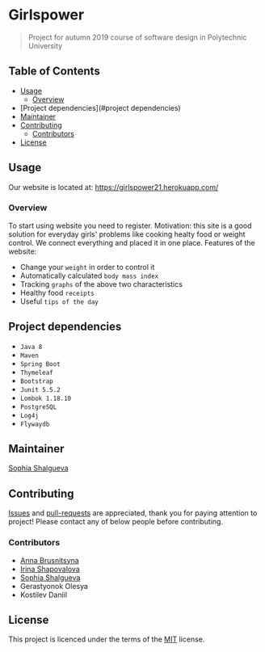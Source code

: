 # Girlspower

> Project for autumn 2019 course of software design in Polytechnic University

## Table of Contents

-   [Usage](#usage)
    -   [Overview](#overview)
-   [Project dependencies](#project dependencies)
-   [Maintainer](#maintainer)
-   [Contributing](#contributing)
    -   [Contributors](#contributors)
-   [License](#license)

## Usage

Our website is located at: https://girlspower21.herokuapp.com/

### Overview

To start using website you need to register.
Motivation: this site is a good solution for everyday girls' problems like cooking healty food
or weight control. We connect everything and placed it in one place.
Features of the website:
-   Change your `weight` in order to control it
-   Automatically calculated `body mass index`
-   Tracking `graphs` of the above two characteristics
-   Healthy food `receipts`
-   Useful `tips of the day` 

## Project dependencies

-   `Java 8`
-   `Maven`
-   `Spring Boot `
-   `Thymeleaf`
-   `Bootstrap`
-   `Junit 5.5.2`
-   `Lombok 1.18.10`
-   `PostgreSQL`
-   `Log4j`
-   `Flywaydb`

## Maintainer

[Sophia Shalgueva](https://github.com/Sonik-zirael)

## Contributing

[Issues](issues) and [pull-requests](pulls) are appreciated, thank you for paying attention to project!
Please contact any of below people before contributing.

### Contributors

-   [Anna Brusnitsyna](https://github.com/AnBrusn)
-   [Irina Shapovalova](https://github.com/ShapovalovaIrina)
-   [Sophia Shalgueva](https://github.com/Sonik-zirael)
-   Gerastyonok Olesya
-   Kostilev Daniil

## License

This project is licenced under the terms of the [MIT](LICENSE) license.
